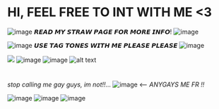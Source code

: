 # **HI, FEEL FREE TO INT WITH ME  <3**



![image](https://github.com/Flamesiii/Flamesiii/assets/134642966/d0f3cfcf-b249-458b-a171-5c271aa1c545) 
𝙍𝙀𝘼𝘿 𝙈𝙔 𝙎𝙏𝙍𝘼𝙒 𝙋𝘼𝙂𝙀 𝙁𝙊𝙍 𝙈𝙊𝙍𝙀 𝙄𝙉𝙁𝙊! ![image](https://github.com/Flamesiii/Flamesiii/assets/134642966/d5469149-1a57-4cf6-b1de-178e2a41c88d)


![image](https://github.com/Flamesiii/Flamesiii/assets/134642966/03d58dc6-91bd-4e82-8e9d-a29829859a8f)
𝙐𝙎𝙀 𝙏𝘼𝙂 𝙏𝙊𝙉𝙀𝙎 𝙒𝙄𝙏𝙃 𝙈𝙀 𝙋𝙇𝙀𝘼𝙎𝙀 𝙋𝙇𝙀𝘼𝙎𝙀 ![image](https://github.com/Flamesiii/Flamesiii/assets/134642966/faa36ca1-3554-4717-9565-f744de75e95d)


![](https://github.com/Flamesiii/Flamesiii/assets/134642966/0e7a4aa0-6e7a-47e3-b8f0-46252cff112a.gif) ![image](https://github.com/Flamesiii/Flamesiii/assets/134642966/6202191f-3eed-44ac-80a9-77ebed9b8c17) ![image](https://github.com/Flamesiii/Flamesiii/assets/134642966/7f6604b5-ae9a-4485-b729-38791337ad85)
![alt text](https://64.media.tumblr.com/1e1150562de230e627bc414838c1745c/dffb164420e7d9d7-8d/s1280x1920/06f03c5391bf7bb1241fe3a3e7df719dcc95fff5.gif)
#
*stop calling me gay guys, im not!!...* ![image](https://github.com/Flamesiii/Flamesiii/assets/134642966/b498160b-7a15-4dca-8b2b-5d8d297ff3f3) <-- *ANYGAYS ME FR !!*

![image](https://github.com/Flamesiii/Flamesiii/assets/134642966/1efee338-b914-48e1-adf4-0824d306a332)
![image](https://github.com/Flamesiii/Flamesiii/assets/134642966/95ce8875-1d9b-491e-af3c-3c4683934840)
![image](https://github.com/Flamesiii/Flamesiii/assets/134642966/4d3d4bf8-e284-4973-b8f7-e436a621d638)







<!---
Flamesiii/Flamesiii is a ✨ special ✨ repository because its `README.md` (this file) appears on your GitHub profile.
You can click the Preview link to take a look at your changes.
--->
